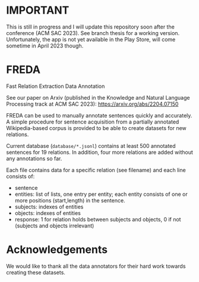 # IMPORTANT

This is still in progress and I will update this repository soon after the conference (ACM SAC 2023). See branch thesis for a working version. Unfortunately, the app is not yet available in the Play Store, will come sometime in April 2023 though.

# FREDA

Fast Relation Extraction Data Annotation

See our paper on Arxiv (published in the Knowledge and Natural Language Processing track at ACM SAC
2023): https://arxiv.org/abs/2204.07150

FREDA can be used to manually annotate sentences quickly and accurately. A simple procedure for sentence acquisition from a partially annotated Wikipedia-based corpus is provided to be able to create datasets for new relations.

Current database (`database/*.jsonl`) contains at least 500 annotated sentences for 19 relations. In addition, four more relations are added without any annotations so far.

Each file contains data for a specific relation (see filename) and each line consists of:

- sentence
- entities: list of lists, one entry per entity; each entity consists of one or more positions (start,length) in the sentence.
- subjects: indexes of entities
- objects: indexes of entities
- response: 1 for relation holds between subjects and objects, 0 if not (subjects and objects irrelevant)

# Acknowledgements

We would like to thank all the data annotators for their hard work towards creating these datasets.
